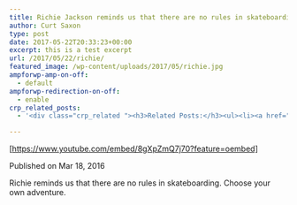 ```yaml
---
title: Richie Jackson reminds us that there are no rules in skateboarding
author: Curt Saxon
type: post
date: 2017-05-22T20:33:23+00:00
excerpt: this is a test excerpt
url: /2017/05/22/richie/
featured_image: /wp-content/uploads/2017/05/richie.jpg
ampforwp-amp-on-off:
  - default
ampforwp-redirection-on-off:
  - enable
crp_related_posts:
  - '<div class="crp_related "><h3>Related Posts:</h3><ul><li><a href="https://scdhub.org/2017/12/25/wastewater-treatment-and-biosolids-management/"    ><img src="https://scdhub.org/wp-content/uploads/2017/12/wastewater-treatment-and-biosoli-150x150.jpg" alt="Wastewater treatment and Biosolids management" title="Wastewater treatment and Biosolids management" width="150" height="150" class="crp_thumb crp_featured" /><span class="crp_title">Wastewater treatment and Biosolids management</span></a></li><li><a href="https://scdhub.org/2017/12/11/halogen-to-led-lighting-upgrade/"    ><img src="https://scdhub.org/wp-content/uploads/2017/12/halogen-to-led-lighting-upgrade-1-150x150.jpg" alt="Halogen to LED Lighting Upgrade" title="Halogen to LED Lighting Upgrade" width="150" height="150" class="crp_thumb crp_featured" /><span class="crp_title">Halogen to LED Lighting Upgrade</span></a></li><li><a href="https://scdhub.org/2017/06/11/lead-contamination-beyond-flint-drinking-water-and-childrens-health/"    ><img src="https://scdhub.org/wp-content/uploads/2017/06/Screen-Shot-2017-06-10-at-10.17.39-PM-150x150.png" alt="Lead Contamination Beyond Flint: Drinking Water and Children&#8217;s Health" title="Lead Contamination Beyond Flint: Drinking Water and Children&#8217;s Health" width="150" height="150" class="crp_thumb crp_featured" /><span class="crp_title">Lead Contamination Beyond Flint: Drinking Water and&hellip;</span></a></li><li><a href="https://scdhub.org/2017/06/28/tiny-homes/"    ><img src="https://scdhub.org/wp-content/uploads/2017/06/dignity-roller-pods-150x150.jpg" alt="Tiny Homes and Roller Pods Gain Momentum" title="Tiny Homes and Roller Pods Gain Momentum" width="150" height="150" class="crp_thumb crp_featured" /><span class="crp_title">Tiny Homes and Roller Pods Gain Momentum</span></a></li><li><a href="https://scdhub.org/2017/05/31/colorado-homeless-outloud/"    ><img src="https://scdhub.org/wp-content/uploads/2017/05/Screen-Shot-2017-06-08-at-3.02.26-PM-150x150.png" alt="Denver Homeless Outloud" title="Denver Homeless Outloud" width="150" height="150" class="crp_thumb crp_featured" /><span class="crp_title">Denver Homeless Outloud</span></a></li><li><a href="https://scdhub.org/community-discussion-guidelines/"    ><img src="https://scdhub.org/wp-content/plugins/contextual-related-posts/default.png" alt="Community Discussion Guidelines" title="Community Discussion Guidelines" width="150" height="150" class="crp_thumb crp_default" /><span class="crp_title">Community Discussion Guidelines</span></a></li></ul><div class="crp_clear"></div></div>'

---
```

[https://www.youtube.com/embed/8gXpZmQ7j70?feature=oembed]

Published on Mar 18, 2016
  
Richie reminds us that there are no rules in skateboarding. Choose your own adventure.